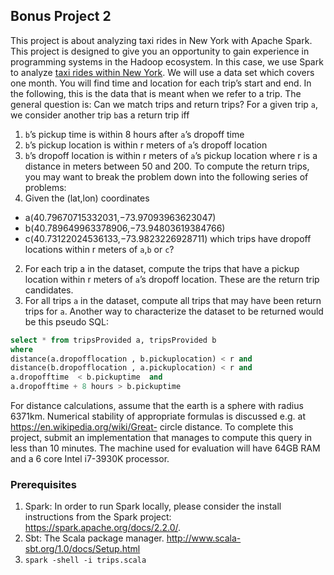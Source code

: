 ## Bonus Project 2
This project is about analyzing taxi rides in New York with Apache Spark.
This project is designed to give you an opportunity to gain experience in programming
systems in the Hadoop ecosystem.  In this case, we use Spark to analyze [taxi rides within New York](https://www1.nyc.gov/site/tlc/about/tlc-trip-record-data.page).
We will use a data set which covers one month.  You will find time and location for each
trip’s start and end.  In the following, this is the data that is meant when we refer to a
trip. The  general  question  is:  Can  we  match  trips  and  return  trips?   For  a  given  trip `a`,  we
consider another trip `b`as a return trip iff   
1.  `b`’s pickup time is within 8 hours after `a`’s dropoff time   
2.  `b`’s pickup location is within r meters of `a`’s dropoff location
3.  `b`’s dropoff location is within r meters of `a`’s pickup location where r is a distance in meters between 50 and 200.
To compute the return trips, you may want to break the problem down into the following series of problems:
1.  Given the (lat,lon) coordinates 
  - a(40.79670715332031,−73.97093963623047)
  - b(40.789649963378906,−73.94803619384766)
  - c(40.73122024536133,−73.9823226928711)
which trips have dropoff locations within r meters of `a`,`b` or `c`?
2.  For each trip a in the dataset, compute the trips that have a pickup location within r meters of `a`’s dropoff location.  These are the return trip candidates.
3.  For all trips `a` in the dataset, compute all trips that may have been return trips for `a`.
Another way to characterize the dataset to be returned would be this pseudo SQL:
```sql
select * from tripsProvided a, tripsProvided b
where
distance(a.dropofflocation , b.pickuplocation) < r and
distance(b.dropofflocation , a.pickuplocation) < r and
a.dropofftime  < b.pickuptime  and
a.dropofftime + 8 hours > b.pickuptime
```
For distance calculations, assume that the earth is a sphere with radius 6371km. Numerical
stability of appropriate formulas is discussed e.g.  at https://en.wikipedia.org/wiki/Great-
circle distance. To complete this project, submit an implementation that manages to compute this query in
less than 10 minutes. The machine used for evaluation will have 64GB RAM and a 6 core Intel i7-3930K processor.

### Prerequisites
1.  Spark: In order to run Spark locally,  please consider the install instructions from
the Spark project:  https://spark.apache.org/docs/2.2.0/.
2.  Sbt: The Scala package manager.  http://www.scala-sbt.org/1.0/docs/Setup.html 
3.  ```spark -shell -i trips.scala```
